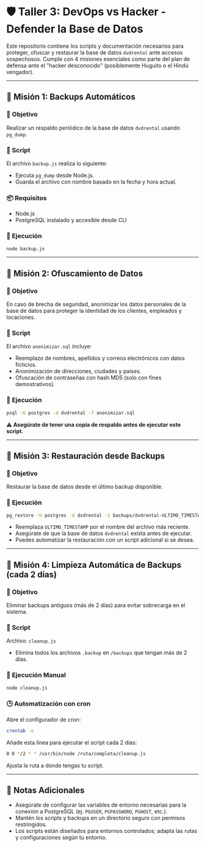 # 🛡️ Taller 3: DevOps vs Hacker - Defender la Base de Datos

Este repositorio contiene los scripts y documentación necesarios para proteger, ofuscar y restaurar la base de datos `dvdrental` ante accesos sospechosos. Cumple con 4 misiones esenciales como parte del plan de defensa ante el "hacker desconocido" (posiblemente Huguito o el Hindú vengador).

---

## 🧩 Misión 1: Backups Automáticos

### 🎯 Objetivo
Realizar un respaldo periódico de la base de datos `dvdrental` usando `pg_dump`.

### 📝 Script
El archivo `backup.js` realiza lo siguiente:
- Ejecuta `pg_dump` desde Node.js.
- Guarda el archivo con nombre basado en la fecha y hora actual.

### 📦 Requisitos
- Node.js
- PostgreSQL instalado y accesible desde CLI

### 📁 Ejecución
```bash
node backup.js
```

---

## 🧩 Misión 2: Ofuscamiento de Datos

### 🎯 Objetivo
En caso de brecha de seguridad, anonimizar los datos personales de la base de datos para proteger la identidad de los clientes, empleados y locaciones.

### 📄 Script
El archivo `anonimizar.sql` incluye:
- Reemplazo de nombres, apellidos y correos electrónicos con datos ficticios.
- Anonimización de direcciones, ciudades y países.
- Ofuscación de contraseñas con hash MD5 (solo con fines demostrativos).

### 📁 Ejecución
```bash
psql -U postgres -d dvdrental -f anonimizar.sql
```

⚠️ **Asegúrate de tener una copia de respaldo antes de ejecutar este script.**

---

## 🧩 Misión 3: Restauración desde Backups

### 🎯 Objetivo
Restaurar la base de datos desde el último backup disponible.

### 📁 Ejecución
```bash
pg_restore -U postgres -d dvdrental -1 backups/dvdrental-ULTIMO_TIMESTAMP.backup
```

- Reemplaza `ULTIMO_TIMESTAMP` por el nombre del archivo más reciente.
- Asegúrate de que la base de datos `dvdrental` exista antes de ejecutar.
- Puedes automatizar la restauración con un script adicional si se desea.

---

## 🧩 Misión 4: Limpieza Automática de Backups (cada 2 días)

### 🎯 Objetivo
Eliminar backups antiguos (más de 2 días) para evitar sobrecarga en el sistema.

### 📄 Script
Archivo: `cleanup.js`
- Elimina todos los archivos `.backup` en `/backups` que tengan más de 2 días.

### 📁 Ejecución Manual
```bash
node cleanup.js
```

### 🕒 Automatización con cron
Abre el configurador de cron:
```bash
crontab -e
```

Añade esta línea para ejecutar el script cada 2 días:
```bash
0 0 */2 * * /usr/bin/node /ruta/completa/cleanup.js
```

Ajusta la ruta a donde tengas tu script.

---

## 📝 Notas Adicionales
- Asegúrate de configurar las variables de entorno necesarias para la conexión a PostgreSQL (ej. `PGUSER`, `PGPASSWORD`, `PGHOST`, etc.).
- Mantén los scripts y backups en un directorio seguro con permisos restringidos.
- Los scripts están diseñados para entornos controlados; adapta las rutas y configuraciones según tu entorno.